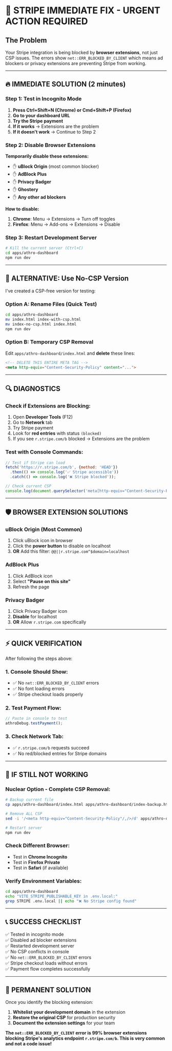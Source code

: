 # 🚨 **STRIPE IMMEDIATE FIX - URGENT ACTION REQUIRED**

## **The Problem**
Your Stripe integration is being blocked by **browser extensions**, not just CSP issues. The errors show `net::ERR_BLOCKED_BY_CLIENT` which means ad blockers or privacy extensions are preventing Stripe from working.

---

## **🔥 IMMEDIATE SOLUTION (2 minutes)**

### **Step 1: Test in Incognito Mode**
1. **Press Ctrl+Shift+N (Chrome) or Cmd+Shift+P (Firefox)**
2. **Go to your dashboard URL**
3. **Try the Stripe payment**
4. **If it works** → Extensions are the problem
5. **If it doesn't work** → Continue to Step 2

### **Step 2: Disable Browser Extensions**
**Temporarily disable these extensions:**
- ✋ **uBlock Origin** (most common blocker)
- ✋ **AdBlock Plus**
- ✋ **Privacy Badger**
- ✋ **Ghostery**
- ✋ **Any other ad blockers**

**How to disable:**
1. **Chrome**: Menu → Extensions → Turn off toggles
2. **Firefox**: Menu → Add-ons → Extensions → Disable

### **Step 3: Restart Development Server**
```bash
# Kill the current server (Ctrl+C)
cd apps/athro-dashboard
npm run dev
```

---

## **🎯 ALTERNATIVE: Use No-CSP Version**

I've created a CSP-free version for testing:

### **Option A: Rename Files (Quick Test)**
```bash
cd apps/athro-dashboard
mv index.html index-with-csp.html
mv index-no-csp.html index.html
npm run dev
```

### **Option B: Temporary CSP Removal**
Edit `apps/athro-dashboard/index.html` and **delete** these lines:
```html
<!-- DELETE THIS ENTIRE META TAG -->
<meta http-equiv="Content-Security-Policy" content="...">
```

---

## **🔍 DIAGNOSTICS**

### **Check if Extensions are Blocking:**
1. Open **Developer Tools** (F12)
2. Go to **Network** tab
3. Try Stripe payment
4. Look for **red entries** with status `(blocked)`
5. If you see `r.stripe.com/b` blocked → Extensions are the problem

### **Test with Console Commands:**
```javascript
// Test if Stripe can load
fetch('https://r.stripe.com/b', {method: 'HEAD'})
  .then(() => console.log('✅ Stripe accessible'))
  .catch(() => console.log('❌ Stripe blocked'));

// Check current CSP
console.log(document.querySelector('meta[http-equiv="Content-Security-Policy"]'));
```

---

## **🛡️ BROWSER EXTENSION SOLUTIONS**

### **uBlock Origin (Most Common)**
1. Click uBlock icon in browser
2. Click the **power button** to disable on localhost
3. **OR** Add this filter: `@@||r.stripe.com^$domain=localhost`

### **AdBlock Plus**
1. Click AdBlock icon
2. Select **"Pause on this site"**
3. Refresh the page

### **Privacy Badger**
1. Click Privacy Badger icon
2. **Disable** for localhost
3. **OR** Allow `r.stripe.com` specifically

---

## **⚡ QUICK VERIFICATION**

After following the steps above:

### **1. Console Should Show:**
- ✅ No `net::ERR_BLOCKED_BY_CLIENT` errors
- ✅ No font loading errors
- ✅ Stripe checkout loads properly

### **2. Test Payment Flow:**
```javascript
// Paste in console to test
athroDebug.testPayment();
```

### **3. Check Network Tab:**
- ✅ `r.stripe.com/b` requests succeed
- ✅ No red/blocked entries for Stripe domains

---

## **🚨 IF STILL NOT WORKING**

### **Nuclear Option - Complete CSP Removal:**
```bash
# Backup current file
cp apps/athro-dashboard/index.html apps/athro-dashboard/index-backup.html

# Remove ALL CSP
sed -i '/<meta http-equiv="Content-Security-Policy"/,/>/d' apps/athro-dashboard/index.html

# Restart server
npm run dev
```

### **Check Different Browser:**
- Test in **Chrome Incognito**
- Test in **Firefox Private**
- Test in **Safari** (if available)

### **Verify Environment Variables:**
```bash
cd apps/athro-dashboard
echo "VITE_STRIPE_PUBLISHABLE_KEY in .env.local:"
grep STRIPE .env.local || echo "❌ No Stripe config found"
```

---

## **📞 SUCCESS CHECKLIST**

✅ Tested in incognito mode  
✅ Disabled ad blocker extensions  
✅ Restarted development server  
✅ No CSP conflicts in console  
✅ No `net::ERR_BLOCKED_BY_CLIENT` errors  
✅ Stripe checkout loads without errors  
✅ Payment flow completes successfully  

---

## **🎯 PERMANENT SOLUTION**

Once you identify the blocking extension:

1. **Whitelist your development domain** in the extension
2. **Restore the original CSP** for production security
3. **Document the extension settings** for your team

**The `net::ERR_BLOCKED_BY_CLIENT` error is 99% browser extensions blocking Stripe's analytics endpoint `r.stripe.com/b`. This is very common and not a code issue!** 